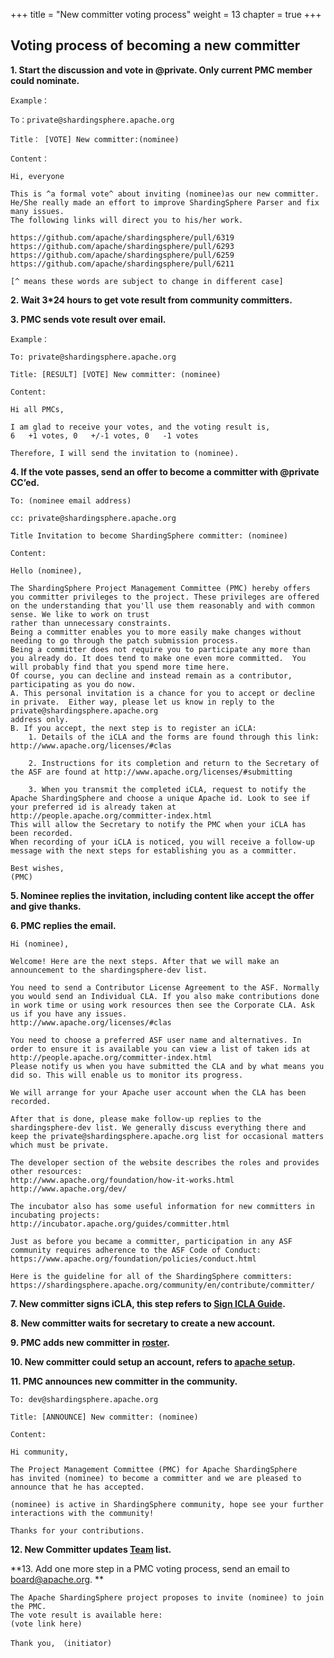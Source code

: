 +++ 
title = "New committer voting process" 
weight = 13
chapter = true 
+++

## Voting process of becoming a new committer

**1. Start the discussion and vote in @private. Only current PMC member could nominate.**

```
Example：

To：private@shardingsphere.apache.org

Title： [VOTE] New committer:(nominee)

Content：

Hi, everyone

This is ^a formal vote^ about inviting (nominee)as our new committer. 
He/She really made an effort to improve ShardingSphere Parser and fix many issues. 
The following links will direct you to his/her work.

https://github.com/apache/shardingsphere/pull/6319
https://github.com/apache/shardingsphere/pull/6293
https://github.com/apache/shardingsphere/pull/6259
https://github.com/apache/shardingsphere/pull/6211

[^ means these words are subject to change in different case]
```

**2. Wait 3*24 hours to get vote result from community committers.**

**3. PMC sends vote result over email.**

```
Example：

To: private@shardingsphere.apache.org

Title: [RESULT] [VOTE] New committer: (nominee)

Content:

Hi all PMCs, 

I am glad to receive your votes, and the voting result is,
6   +1 votes, 0   +/-1 votes, 0   -1 votes

Therefore, I will send the invitation to (nominee).
```

**4. If the vote passes, send an offer to become a committer with @private CC’ed.**

```
To: (nominee email address)

cc: private@shardingsphere.apache.org

Title Invitation to become ShardingSphere committer: (nominee)

Content:

Hello (nominee),

The ShardingSphere Project Management Committee (PMC) hereby offers you committer privileges to the project. These privileges are offered on the understanding that you'll use them reasonably and with common sense. We like to work on trust
rather than unnecessary constraints.
Being a committer enables you to more easily make changes without needing to go through the patch submission process.
Being a committer does not require you to participate any more than you already do. It does tend to make one even more committed.  You will probably find that you spend more time here.
Of course, you can decline and instead remain as a contributor, participating as you do now.
A. This personal invitation is a chance for you to accept or decline in private.  Either way, please let us know in reply to the private@shardingsphere.apache.org 
address only.
B. If you accept, the next step is to register an iCLA:
    1. Details of the iCLA and the forms are found through this link: http://www.apache.org/licenses/#clas

    2. Instructions for its completion and return to the Secretary of the ASF are found at http://www.apache.org/licenses/#submitting

    3. When you transmit the completed iCLA, request to notify the Apache ShardingSphere and choose a unique Apache id. Look to see if your preferred id is already taken at http://people.apache.org/committer-index.html        
This will allow the Secretary to notify the PMC when your iCLA has been recorded.
When recording of your iCLA is noticed, you will receive a follow-up message with the next steps for establishing you as a committer.

Best wishes,
(PMC)

```
**5. Nominee replies the invitation, including content like accept the offer and give thanks.**

**6. PMC replies the email.**
```
Hi (nominee),

Welcome! Here are the next steps. After that we will make an announcement to the shardingsphere-dev list.

You need to send a Contributor License Agreement to the ASF. Normally you would send an Individual CLA. If you also make contributions done in work time or using work resources then see the Corporate CLA. Ask us if you have any issues. 
http://www.apache.org/licenses/#clas

You need to choose a preferred ASF user name and alternatives. In order to ensure it is available you can view a list of taken ids at
http://people.apache.org/committer-index.html
Please notify us when you have submitted the CLA and by what means you did so. This will enable us to monitor its progress.

We will arrange for your Apache user account when the CLA has been recorded.

After that is done, please make follow-up replies to the shardingsphere-dev list. We generally discuss everything there and keep the private@shardingsphere.apache.org list for occasional matters which must be private.

The developer section of the website describes the roles and provides other resources:
http://www.apache.org/foundation/how-it-works.html
http://www.apache.org/dev/

The incubator also has some useful information for new committers in incubating projects:
http://incubator.apache.org/guides/committer.html

Just as before you became a committer, participation in any ASF community requires adherence to the ASF Code of Conduct:
https://www.apache.org/foundation/policies/conduct.html

Here is the guideline for all of the ShardingSphere committers:
https://shardingsphere.apache.org/community/en/contribute/committer/
```
**7. New committer signs iCLA, this step refers to [Sign ICLA Guide](https://shardingsphere.apache.org/community/en/contribute/icla/).**

**8. New committer waits for secretary to create a new account.**

**9. PMC adds new committer in [roster](https://whimsy.apache.org/roster/committee/shardingsphere).**

**10. New committer could setup an account, refers to [apache setup](https://gitbox.apache.org/setup/).**

**11. PMC announces new committer in the community.**  

```
To: dev@shardingsphere.apache.org

Title: [ANNOUNCE] New committer: (nominee)

Content:

Hi community,

The Project Management Committee (PMC) for Apache ShardingSphere
has invited (nominee) to become a committer and we are pleased to announce that he has accepted.

(nominee) is active in ShardingSphere community, hope see your further interactions with the community! 

Thanks for your contributions.
```

**12. New Committer updates [Team](/en/team/) list.**

**13. Add one more step in a PMC voting process, send an email to board@apache.org. **
```
The Apache ShardingSphere project proposes to invite (nominee) to join the PMC.
The vote result is available here:
(vote link here)

Thank you, （initiator)
```

